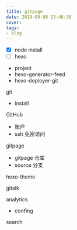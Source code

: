 ```yaml
---
title: gitpage
date: 2019-09-08 13:46:38
cover:
tags:
- blog
---
```

- [x] node install
- [ ] hexo
- project
- hexo-generator-feed
- hexo-deployer-git

git
- install

GitHub
- 账户
- ssh 免密访问

gitpage
- gitpage 仓库
- source 分支

hexo-theme

gitalk

analytics
- confing

search
